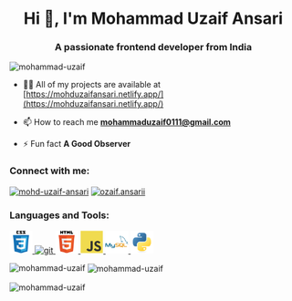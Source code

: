 <h1 align="center">Hi 👋, I'm Mohammad Uzaif Ansari</h1>
<h3 align="center">A passionate frontend developer from India</h3>

<p align="left"> <img src="https://komarev.com/ghpvc/?username=mohammad-uzaif&label=Profile%20views&color=0e75b6&style=flat" alt="mohammad-uzaif" /> </p>

- 👨‍💻 All of my projects are available at [https://mohduzaifansari.netlify.app/](https://mohduzaifansari.netlify.app/)

- 📫 How to reach me **mohammaduzaif0111@gmail.com**

- ⚡ Fun fact **A Good Observer**

<h3 align="left">Connect with me:</h3>
<p align="left">
<a href="https://linkedin.com/in/mohd-uzaif-ansari" target="blank"><img align="center" src="https://raw.githubusercontent.com/rahuldkjain/github-profile-readme-generator/master/src/images/icons/Social/linked-in-alt.svg" alt="mohd-uzaif-ansari" height="30" width="40" /></a>
<a href="https://instagram.com/ozaif.ansarii" target="blank"><img align="center" src="https://raw.githubusercontent.com/rahuldkjain/github-profile-readme-generator/master/src/images/icons/Social/instagram.svg" alt="ozaif.ansarii" height="30" width="40" /></a>
</p>

<h3 align="left">Languages and Tools:</h3>
<p align="left"> <a href="https://www.w3schools.com/css/" target="_blank" rel="noreferrer"> <img src="https://raw.githubusercontent.com/devicons/devicon/master/icons/css3/css3-original-wordmark.svg" alt="css3" width="40" height="40"/> </a> <a href="https://git-scm.com/" target="_blank" rel="noreferrer"> <img src="https://www.vectorlogo.zone/logos/git-scm/git-scm-icon.svg" alt="git" width="40" height="40"/> </a> <a href="https://www.w3.org/html/" target="_blank" rel="noreferrer"> <img src="https://raw.githubusercontent.com/devicons/devicon/master/icons/html5/html5-original-wordmark.svg" alt="html5" width="40" height="40"/> </a> <a href="https://developer.mozilla.org/en-US/docs/Web/JavaScript" target="_blank" rel="noreferrer"> <img src="https://raw.githubusercontent.com/devicons/devicon/master/icons/javascript/javascript-original.svg" alt="javascript" width="40" height="40"/> </a> <a href="https://www.mysql.com/" target="_blank" rel="noreferrer"> <img src="https://raw.githubusercontent.com/devicons/devicon/master/icons/mysql/mysql-original-wordmark.svg" alt="mysql" width="40" height="40"/> </a> <a href="https://www.python.org" target="_blank" rel="noreferrer"> <img src="https://raw.githubusercontent.com/devicons/devicon/master/icons/python/python-original.svg" alt="python" width="40" height="40"/> </a> </p>

<p><img align="left" src="https://github-readme-stats.vercel.app/api/top-langs?username=mohammad-uzaif&show_icons=true&locale=en&layout=compact" alt="mohammad-uzaif" /></p>

<p>&nbsp;<img align="center" src="https://github-readme-stats.vercel.app/api?username=mohammad-uzaif&show_icons=true&locale=en" alt="mohammad-uzaif" /></p>

<p><img align="center" src="https://github-readme-streak-stats.herokuapp.com/?user=mohammad-uzaif&" alt="mohammad-uzaif" /></p>

